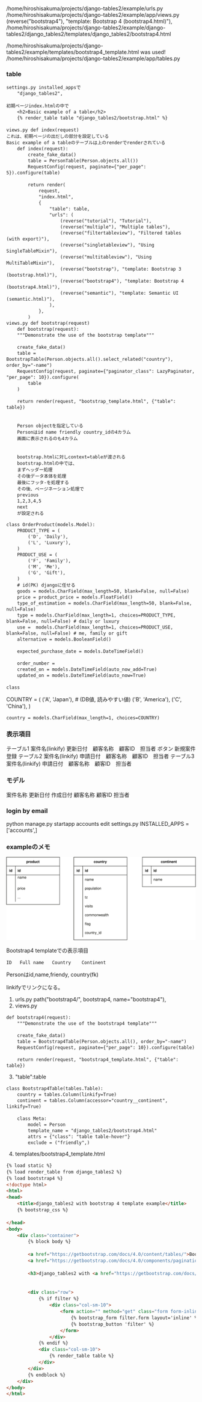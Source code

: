 ### 
/home/hiroshisakuma/projects/django-tables2/example/urls.py
/home/hiroshisakuma/projects/django-tables2/example/app/views.py
                (reverse("bootstrap4"), "template: Bootstrap 4 (bootstrap4.html)"),
/home/hiroshisakuma/projects/django-tables2/example/django-tables2/django_tables2/templates/django_tables2/bootstrap4.html


/home/hiroshisakuma/projects/django-tables2/example/templates/bootstrap4_template.html was used!
/home/hiroshisakuma/projects/django-tables2/example/app/tables.py






### table
    settings.py installed_appsで
        "django_tables2",

    初期ページindex.htmlの中で
        <h2>Basic example of a table</h2>
        {% render_table table "django_tables2/bootstrap.html" %}

    views.py def index(request)
    これは、初期ページの出だしの部分を設定している
    Basic example of a tableのテーブルは上のrenderでrenderされている
        def index(request):
            create_fake_data()
            table = PersonTable(Person.objects.all())
            RequestConfig(request, paginate={"per_page": 5}).configure(table)

            return render(
                request,
                "index.html",
                {
                    "table": table,
                    "urls": (
                        (reverse("tutorial"), "Tutorial"),
                        (reverse("multiple"), "Multiple tables"),
                        (reverse("filtertableview"), "Filtered tables (with export)"),
                        (reverse("singletableview"), "Using SingleTableMixin"),
                        (reverse("multitableview"), "Using MultiTableMixin"),
                        (reverse("bootstrap"), "template: Bootstrap 3 (bootstrap.html)"),
                        (reverse("bootstrap4"), "template: Bootstrap 4 (bootstrap4.html)"),
                        (reverse("semantic"), "template: Semantic UI (semantic.html)"),
                    ),
                },
            )
    views.py def bootstrap(request)
        def bootstrap(request):
        """Demonstrate the use of the bootstrap template"""

        create_fake_data()
        table = BootstrapTable(Person.objects.all().select_related("country"), order_by="-name")
        RequestConfig(request, paginate={"paginator_class": LazyPaginator, "per_page": 10}).configure(
            table
        )

        return render(request, "bootstrap_template.html", {"table": table})


        Person objectを指定している
        Personはid name friendly country_idの4カラム
        画面に表示されるのも4カラム


        bootstrap.htmlに対しcontext=tableが渡される
        bootstrap.htmlの中では、
        まずヘッダー処理
        その後データ本体を処理
        最後にフッタ-を処理する
        その後、ページネーション処理で
        previous
        1,2,3,4,5
        next
        が設定される
        

```text
class OrderProduct(models.Model):
    PRODUCT_TYPE = (
        ('D', 'Daily'),
        ('L', 'Luxury'),
    )
    PRODUCT_USE = (
        ('F', 'Family'),
        ('M', 'Me'),
        ('G', 'Gift'),
    )
    # id(PK) djangoに任せる
    goods = models.CharField(max_length=50, blank=False, null=False)
    price = product_price = models.FloatField() 
    type_of_estimation = models.CharField(max_length=50, blank=False, null=False)
    type = models.CharField(max_length=1, choices=PRODUCT_TYPE, blank=False, null=False) # daily or luxury
    use =  models.CharField(max_length=1, choices=PRODUCT_USE, blank=False, null=False) # me, family or gift
    alternative = models.BooleanField()

    expected_purchase_date = models.DateTimeField()
    
    order_number = 
    created_on = models.DateTimeField(auto_now_add=True)
    updated_on = models.DateTimeField(auto_now=True)

class
```

  COUNTRY = (
        ('A', 'Japan'),  # (DB値, 読みやすい値)
        ('B', 'America'),
        ('C', 'China'),
    )
    
    country = models.CharField(max_length=1, choices=COUNTRY)


### 表示項目
テーブル1   案件名(linkify) 更新日付　顧客名称　顧客ID　担当者
ボタン 新規案件登録
テーブル2   案件名(linkify) 申請日付　顧客名称　顧客ID　担当者
テーブル3   案件名(linkify) 申請日付　顧客名称　顧客ID　担当者

### モデル
案件名称
更新日付
作成日付
顧客名称
顧客ID
担当者

### login by email
python manage.py startapp accounts
edit settings.py INSTALLED_APPS = ['accounts',]

### exampleのメモ
![table2.drawio](table2.drawio.svg)

Bootstrap4 templateでの表示項目
```text
ID   Full name   Country    Continent
```
Personはid,name,friendy, country(fk)

linkifyでリンクになる。

1. urls.py
   path("bootstrap4/", bootstrap4, name="bootstrap4"),
1. views.py
```text
def bootstrap4(request):
    """Demonstrate the use of the bootstrap4 template"""

    create_fake_data()
    table = Bootstrap4Table(Person.objects.all(), order_by="-name")
    RequestConfig(request, paginate={"per_page": 10}).configure(table)

    return render(request, "bootstrap4_template.html", {"table": table})

```
3. "table":table
```text
class Bootstrap4Table(tables.Table):
    country = tables.Column(linkify=True)
    continent = tables.Column(accessor="country__continent", linkify=True)

    class Meta:
        model = Person
        template_name = "django_tables2/bootstrap4.html"
        attrs = {"class": "table table-hover"}
        exclude = ("friendly",)
```
4. templates/bootstrap4_template.html
```html
{% load static %}
{% load render_table from django_tables2 %}
{% load bootstrap4 %}
<!doctype html>
<html>
<head>
    <title>django_tables2 with bootstrap 4 template example</title>
    {% bootstrap_css %}

</head>
<body>
    <div class="container">
        {% block body %}

        <a href="https://getbootstrap.com/docs/4.0/content/tables/">Bootstrap 4 - tables docs</a> |
        <a href="https://getbootstrap.com/docs/4.0/components/pagination/">Bootstrap 4 - pagination docs</a>

        <h3>django_tables2 with <a href="https://getbootstrap.com/docs/4.0/">Bootstrap 4</a> template example</h3>


        <div class="row">
            {% if filter %}
                <div class="col-sm-10">
                    <form action="" method="get" class="form form-inline">
                        {% bootstrap_form filter.form layout='inline' %}
                        {% bootstrap_button 'filter' %}
                    </form>
                </div>
            {% endif %}
            <div class="col-sm-10">
                {% render_table table %}
            </div>
        </div>
        {% endblock %}
    </div>
</body>
</html>
```